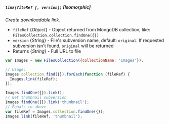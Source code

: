 ##### `link(fileRef [, version])` [*Isomorphic*]

*Create downloadable link.*

 - `fileRef` {*Object*} - Object returned from MongoDB collection, like: `FilesCollection.collection.findOne({})`
 - `version` {*String*} - File's subversion name, default: `original`. If requested subversion isn't found, `original` will be returned
 - Returns {*String*} - Full URL to file

```javascript
var Images = new FilesCollection({collectionName: 'Images'});

// Usage:
Images.collection.find({}).forEach(function (fileRef) {
  Images.link(fileRef);
});

Images.findOne({}).link();
// Get thumbnail subversion
Images.findOne({}).link('thumbnail');
// Equals to above
var fileRef = Images.collection.findOne({});
Images.link(fileRef, 'thumbnail');
```